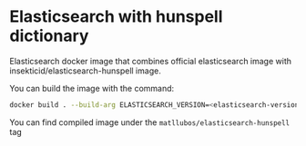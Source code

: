 # Elasticsearch with hunspell dictionary

Elasticsearch docker image that combines official elasticsearch image with insekticid/elasticsearch-hunspell image.

You can build the image with the command:

```bash
docker build . --build-arg ELASTICSEARCH_VERSION=<elasticsearch-version>
```

You can find compiled image under the `matllubos/elasticsearch-hunspell` tag
